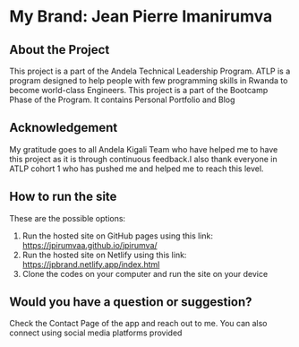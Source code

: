 # My Brand: Jean Pierre Imanirumva

## About the Project
This project is a part of the Andela Technical Leadership Program. ATLP is a program designed to help people with few programming skills in Rwanda to become world-class Engineers. 
This project is a part of the Bootcamp Phase of the Program. It contains Personal Portfolio and Blog

## Acknowledgement
My gratitude goes to all Andela Kigali Team who have helped me to have this project as it is through continuous feedback.I also thank everyone in ATLP cohort 1 who has pushed me and helped me to reach this level.

## How to run the site
These are the possible options:
  1. Run the hosted site on GitHub pages using this link: https://jpirumvaa.github.io/jpirumva/
  2. Run the hosted site on Netlify using this link: https://jpbrand.netlify.app/index.html
  3. Clone the codes on your computer and run the site on your device
  
## Would you have a question or suggestion?
Check the Contact Page of the app and reach out to me. You can also connect using social media platforms provided
  
